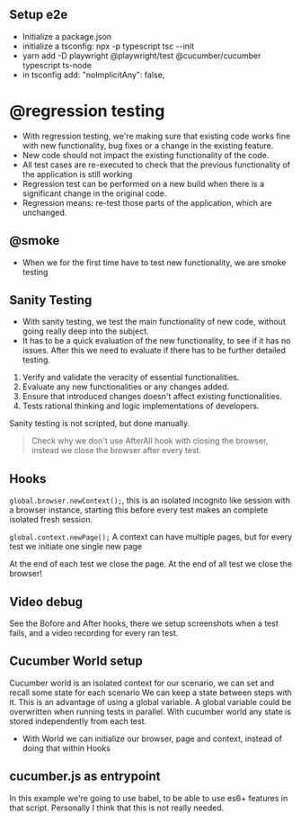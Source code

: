 ## Setup e2e

* Initialize a package.json
* initialize a tsconfig: npx -p typescript tsc --init
* yarn add -D playwright @playwright/test @cucumber/cucumber typescript ts-node
* in tsconfig add: "noImplicitAny": false, 


# @regression testing

* With regression testing, we're making sure that existing code works fine with new functionality, bug fixes or a change in the existing feature.
* New code should not impact the existing functionality of the code.
* All test cases are re-executed to check that the previous functionality of the application is still working
* Regression test can be performed on a new build when there is a significant change in the original code.
* Regression means: re-test those parts of the application, which are unchanged.

## @smoke

* When we for the first time have to test new functionality, we are smoke testing

## Sanity Testing

* With sanity testing, we test the main functionality of new code, without going really deep into the subject.
* It has to be a quick evaluation of the new functionality, to see if it has no issues. After this we need to evaluate if there has to be further detailed testing.
1. Verify and validate the veracity of essential functionalities.
2. Evaluate any new functionalities or any changes added.
3. Ensure that introduced changes doesn't affect existing functionalities.
4. Tests rational thinking and logic implementations of developers.

Sanity testing is not scripted, but done manually.

> Check why we don't use AfterAll hook with closing the browser, instead we close the browser after every test.

## Hooks

`global.browser.newContext();`, this is an isolated incognito like session with a browser instance, starting this before every test makes an complete isolated fresh session.

`global.context.newPage();` A context can have multiple pages, but for every test we initiate one single new page

At the end of each test we close the page. At the end of all test we close the browser!


## Video debug

See the Bofore and After hooks, there we setup screenshots when a test fails, and a video recording for every ran test.

## Cucumber World setup

Cucumber world is an isolated context for our scenario, we can set and recall some state for each scenario
We can keep a state between steps with it.
This is an advantage of using a global variable. A global variable could be overwritten when running tests in parallel.
With cucumber world any state is stored independently from each test.

* With World we can initialize our browser, page and context, instead of doing that within Hooks

## cucumber.js as entrypoint

In this example we're going to use babel, to be able to use es6+ features in that script. Personally I think that this is not really needed.